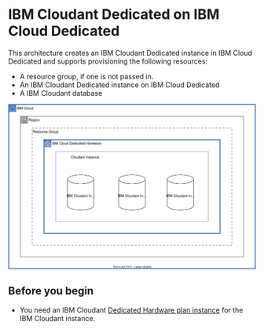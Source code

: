 # IBM Cloudant Dedicated on IBM Cloud Dedicated

This architecture creates an IBM Cloudant Dedicated instance in IBM Cloud Dedicated and supports provisioning the following resources:

- A resource group, if one is not passed in.
- An IBM Cloudant Dedicated instance on IBM Cloud Dedicated
- A IBM Cloudant database

![dedicated-cloudant](../../images/dedicated_cloudant.svg)

## Before you begin

* You need an IBM Cloudant [Dedicated Hardware plan instance](https://cloud.ibm.com/docs/Cloudant?topic=Cloudant-ibm-cloud-dedicated) for the IBM Cloudant instance.
